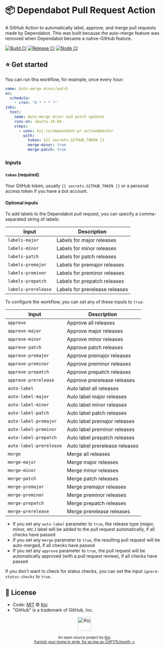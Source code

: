 # 📦 Dependabot Pull Request Action

A GitHub Action to automatically label, approve, and merge pull requests made by Dependabot. This was built because the auto-merge feature was removed when Dependabot became a native-GitHub feature.

[![Build CI](https://github.com/koj-co/dependabot-pr-action/workflows/Build%20CI/badge.svg)](https://github.com/koj-co/dependabot-pr-action/actions?query=workflow%3A%22Build+CI%22)
[![Release CI](https://github.com/koj-co/dependabot-pr-action/workflows/Release%20CI/badge.svg)](https://github.com/koj-co/dependabot-pr-action/actions?query=workflow%3A%22Release+CI%22)
[![Node CI](https://github.com/koj-co/dependabot-pr-action/workflows/Node%20CI/badge.svg)](https://github.com/koj-co/dependabot-pr-action/actions?query=workflow%3A%22Node+CI%22)

## ⭐ Get started

You can run this workflow, for example, once every hour:

```yaml
name: Auto-merge minor/patch
on:
  schedule:
    - cron: "0 * * * *"
jobs:
  test:
    name: Auto-merge minor and patch updates
    runs-on: ubuntu-18.04
    steps:
      - uses: koj-co/dependabot-pr-action@master
        with:
          token: ${{ secrets.GITHUB_TOKEN }}
          merge-minor: true
          merge-patch: true
```

### Inputs

#### `token` (required)

Your GitHub token, usually `{{ secrets.GITHUB_TOKEN }}` or a personal access token if you have a bot account.

#### Optional inputs

To add labels to the Dependabot pull request, you can specify a comma-separated string of labels:

| Input               | Description                    |
| ------------------- | ------------------------------ |
| `labels-major`      | Labels for major releases      |
| `labels-minor`      | Labels for minor releases      |
| `labels-patch`      | Labels for patch releases      |
| `labels-premajor`   | Labels for premajor releases   |
| `labels-preminor`   | Labels for preminor releases   |
| `labels-prepatch`   | Labels for prepatch releases   |
| `labels-prerelease` | Labels for prerelease releases |

To configure the workflow, you can set any of these inputs to `true`:

| Input                   | Description                    |
| ----------------------- | ------------------------------ |
| `approve`               | Approve all releases           |
| `approve-major`         | Approve major releases         |
| `approve-minor`         | Approve minor releases         |
| `approve-patch`         | Approve patch releases         |
| `approve-premajor`      | Approve premajor releases      |
| `approve-preminor`      | Approve preminor releases      |
| `approve-prepatch`      | Approve prepatch releases      |
| `approve-prerelease`    | Approve prerelease releases    |
| `auto-label`            | Auto label all releases        |
| `auto-label-major`      | Auto label major releases      |
| `auto-label-minor`      | Auto label minor releases      |
| `auto-label-patch`      | Auto label patch releases      |
| `auto-label-premajor`   | Auto label premajor releases   |
| `auto-label-preminor`   | Auto label preminor releases   |
| `auto-label-prepatch`   | Auto label prepatch releases   |
| `auto-label-prerelease` | Auto label prerelease releases |
| `merge`                 | Merge all releases             |
| `merge-major`           | Merge major releases           |
| `merge-minor`           | Merge minor releases           |
| `merge-patch`           | Merge patch releases           |
| `merge-premajor`        | Merge premajor releases        |
| `merge-preminor`        | Merge preminor releases        |
| `merge-prepatch`        | Merge prepatch releases        |
| `merge-prerelease`      | Merge prerelease releases      |

- If you set any `auto-label` parameter to `true`, the release type (major, minor, etc.) label will be added to the pull request automatically, if all checks have passed
- If you set any `merge` parameter to `true`, the resulting pull request will be auto-merged, if all checks have passed
- If you set any `approve` parameter to `true`, the pull request will be automatically approved (with a pull request review), if all checks have passed

If you don't want to check for status checks, you can set the input `ignore-status-checks` to `true`.

## 📄 License

- Code: [MIT](./LICENSE) © [Koj](https://koj.co)
- "GitHub" is a trademark of GitHub, Inc.

<p align="center">
  <a href="https://koj.co">
    <img width="44" alt="Koj" src="https://kojcdn.com/v1598284251/website-v2/koj-github-footer_m089ze.svg">
  </a>
</p>
<p align="center">
  <sub>An open source project by <a href="https://koj.co">Koj</a>. <br> <a href="https://koj.co">Furnish your home in style, for as low as CHF175/month →</a></sub>
</p>
